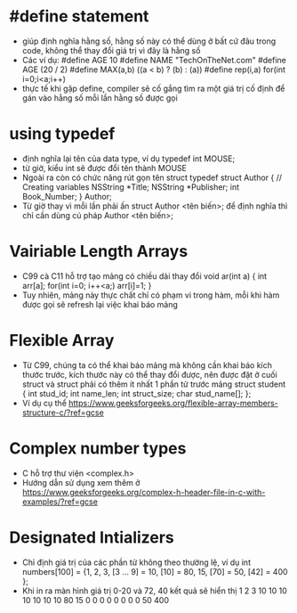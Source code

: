 # #define statement
- giúp định nghĩa hằng số, hằng số này có thể dùng ở bất cứ đâu trong code, không thể thay đổi giá trị vì đây là hằng số
- Các ví dụ:
	#define AGE 10
	#define NAME "TechOnTheNet.com"
	#define AGE (20 / 2)
	#define MAX(a,b) ((a < b) ? (b) : (a))
	#define rep(i,a) for(int i=0;i<a;i++) 
- thực tế khi gặp define, compiler sẽ cố gắng tìm ra một giá trị cố định để gán vào hằng số mỗi lần hằng số được gọi

# using typedef
- định nghĩa lại tên của data type, ví dụ
	typedef int MOUSE;
- từ giờ, kiểu int sẽ được đổi tên thành MOUSE
- Ngoài ra còn có chức năng rút gọn tên struct
	typedef struct Author {
    		// Creating variables
    		NSString *Title;
    		NSString *Publisher;
    		int Book_Number;
	} Author;
- Từ giờ thay vì mỗi lần phải ấn struct Author <tên biến>; để định nghĩa thì chỉ cần dùng cú pháp Author <tên biến>;

# Vairiable Length Arrays
- C99 cà C11 hỗ trợ tạo mảng có chiều dài thay đổi 
	void ar(int a)
	{
  		int arr[a];
  		for(int i=0; i++<a;) arr[i]=1;
	}
- Tuy nhiên, mảng này thực chất chỉ có phạm vi trong hàm, mỗi khi hàm được gọi sẽ refresh lại việc khai báo mảng

# Flexible Array
- Từ C99, chúng ta có thể khai báo mảng mà không cần khai báo kích thước trước, kích thước này có thể thay đổi được, nên được đặt ở cuối struct và struct phải có thêm ít nhất 1 phần tử trước mảng	
	struct student
	{
   		int stud_id;
   		int name_len;
   		int struct_size;
   		char stud_name[];
	};
- Ví dụ cụ thể https://www.geeksforgeeks.org/flexible-array-members-structure-c/?ref=gcse

# Complex number types
- C hỗ trợ thư viện <complex.h>
- Hướng dẫn sử dụng xem thêm ở https://www.geeksforgeeks.org/complex-h-header-file-in-c-with-examples/?ref=gcse

# Designated Intializers
- Chỉ định giá trị của các phần tử không theo thường lệ, ví dụ
	int numbers[100] = {1, 2, 3, [3 ... 9] = 10,
          [10] = 80, 15, [70] = 50, [42] = 400 };
- Khi in ra màn hình giá trị 0-20 và 72, 40 kết quả sẽ hiển thị
	1 2 3 10 10 10 10 10 10 10 80 15 0 0 0 0 0 0 0 0 
	50 400 

